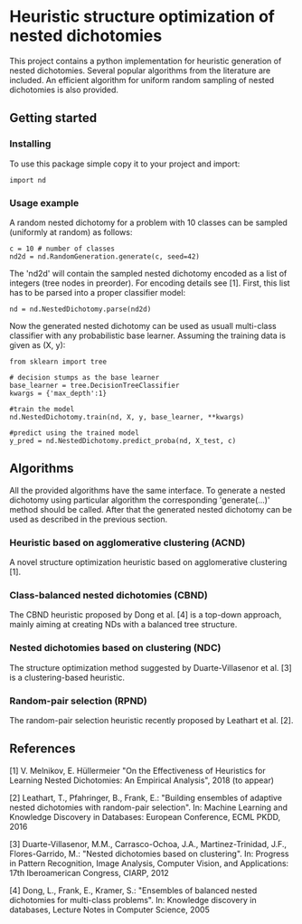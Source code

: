 # Heuristic structure optimization of nested dichotomies 

This project contains a python implementation for heuristic generation of nested dichotomies. Several popular algorithms from the literature are included. An efficient algorithm for uniform random sampling of nested dichotomies is also provided.

## Getting started

### Installing

To use this package simple copy it to your project and import:

```
import nd
```
### Usage example
A random nested dichotomy for a problem with 10 classes can be sampled (uniformly at random) as follows:

```
c = 10 # number of classes
nd2d = nd.RandomGeneration.generate(c, seed=42)
```
The 'nd2d' will contain the sampled nested dichotomy encoded as a list of integers (tree nodes in preorder). For encoding details see [1]. First, this list has to be parsed into a proper classifier model:

```
nd = nd.NestedDichotomy.parse(nd2d)
```

Now the generated nested dichotomy can be used as usuall multi-class classifier with any probabilistic base learner. Assuming the training data is given as (X, y):

```
from sklearn import tree

# decision stumps as the base learner
base_learner = tree.DecisionTreeClassifier
kwargs = {'max_depth':1}  

#train the model
nd.NestedDichotomy.train(nd, X, y, base_learner, **kwargs)  

#predict using the trained model
y_pred = nd.NestedDichotomy.predict_proba(nd, X_test, c)

```


## Algorithms

All the provided algorithms have the same interface. To generate a nested dichotomy using particular algorithm the corresponding 'generate(...)' method should be called. After that the generated nested dichotomy can be used as described in the previous section.

### Heuristic based on agglomerative clustering (ACND)

A novel structure optimization heuristic based on agglomerative clustering [1].

### Class-balanced nested dichotomies (CBND)

The CBND heuristic proposed by Dong et al. [4] is a top-down approach, mainly aiming at creating NDs with a balanced tree structure.

### Nested dichotomies based on clustering (NDC) 

The structure optimization method suggested by Duarte-Villasenor et al. [3] is a clustering-based heuristic.

### Random-pair selection (RPND)

The random-pair selection heuristic recently proposed by Leathart et al. [2].

## References

[1] V. Melnikov, E. Hüllermeier "On the Effectiveness of Heuristics for Learning Nested Dichotomies: An Empirical Analysis", 2018 (to appear)

[2] Leathart, T., Pfahringer, B., Frank, E.: "Building ensembles of adaptive nested dichotomies with random-pair selection". In: Machine Learning and Knowledge Discovery in Databases: European Conference, ECML PKDD, 2016

[3] Duarte-Villasenor, M.M., Carrasco-Ochoa, J.A., Martinez-Trinidad, J.F., Flores-Garrido, M.: "Nested dichotomies based on clustering". In: Progress in Pattern Recognition, Image Analysis, Computer Vision, and Applications: 17th Iberoamerican Congress, CIARP, 2012

[4] Dong, L., Frank, E., Kramer, S.: "Ensembles of balanced nested dichotomies for multi-class problems". In: Knowledge discovery in databases, Lecture Notes in Computer Science, 2005


